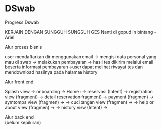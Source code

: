 # DSwab
Progress Dswab

KERJAIN DENGAN SUNGGUH SUNGGUH GES Nanti di gopud in bintang -Ariel 

Alur proses bisnis

user mendaftarkan dir menggunakan email -> mengisi data personal yang mau di swab -> melakukan pembayaran -> hasil tes dikirim melalui email beserta informasi pembayaran->user dapat melihat riwayat tes dan mendownload hasilnya pada halaman history 

Alur front end 

Splash view -> onboarding -> Home : -> reservasi  (Intent) -> registration view (fragment) -> detail reservation(fragment) -> payment (fragmen)
                                    -> symtomps view (fragmen) ->
                                    -> cuci tangan view (fragmen) ->
                                    -> help or about view (fragmen) ->
                                    -> history view (Intent) ->
                                    
Alur back end   
(belum kepikiran)
